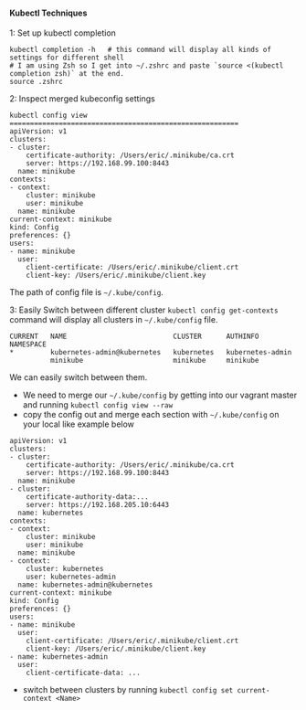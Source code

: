 #### Kubectl Techniques
1: Set up kubectl completion
```
kubectl completion -h   # this command will display all kinds of settings for different shell
# I am using Zsh so I get into ~/.zshrc and paste `source <(kubectl completion zsh)` at the end.
source .zshrc
```
2: Inspect merged kubeconfig settings
```
kubectl config view
========================================================
apiVersion: v1
clusters:
- cluster:
    certificate-authority: /Users/eric/.minikube/ca.crt
    server: https://192.168.99.100:8443
  name: minikube
contexts:
- context:
    cluster: minikube
    user: minikube
  name: minikube
current-context: minikube
kind: Config
preferences: {}
users:
- name: minikube
  user:
    client-certificate: /Users/eric/.minikube/client.crt
    client-key: /Users/eric/.minikube/client.key
```
The path of config file is `~/.kube/config`.

3: Easily Switch between different cluster
`kubectl config get-contexts` command will display all clusters in `~/.kube/config` file. 
```
CURRENT   NAME                          CLUSTER      AUTHINFO           NAMESPACE
*         kubernetes-admin@kubernetes   kubernetes   kubernetes-admin
          minikube                      minikube     minikube
```
We can easily switch between them. 
*  We need to merge our `~/.kube/config` by getting into our vagrant master and running `kubectl config view --raw`
* copy the config out and merge each section with `~/.kube/config` on your local like example below
```
apiVersion: v1
clusters:
- cluster:
    certificate-authority: /Users/eric/.minikube/ca.crt
    server: https://192.168.99.100:8443
  name: minikube
- cluster:
    certificate-authority-data:...
    server: https://192.168.205.10:6443
  name: kubernetes
contexts:
- context:
    cluster: minikube
    user: minikube
  name: minikube
- context:
    cluster: kubernetes
    user: kubernetes-admin
  name: kubernetes-admin@kubernetes
current-context: minikube
kind: Config
preferences: {}
users:
- name: minikube
  user:
    client-certificate: /Users/eric/.minikube/client.crt
    client-key: /Users/eric/.minikube/client.key
- name: kubernetes-admin
  user:
    client-certificate-data: ...
```
* switch between clusters by running `kubectl config set current-context <Name>`